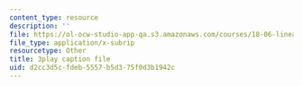 ```yaml
---
content_type: resource
description: ''
file: https://ol-ocw-studio-app-qa.s3.amazonaws.com/courses/18-06-linear-algebra-spring-2010/d2cc3d5cfdeb5557b5d375f0d3b1942c_8o5Cmfpeo6g.vtt
file_type: application/x-subrip
resourcetype: Other
title: 3play caption file
uid: d2cc3d5c-fdeb-5557-b5d3-75f0d3b1942c
---
```

